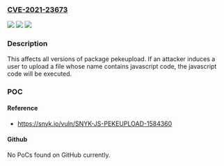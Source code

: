 ### [CVE-2021-23673](https://cve.mitre.org/cgi-bin/cvename.cgi?name=CVE-2021-23673)
![](https://img.shields.io/static/v1?label=Product&message=pekeupload&color=blue)
![](https://img.shields.io/static/v1?label=Version&message=%3E%3D%200%20&color=brighgreen)
![](https://img.shields.io/static/v1?label=Vulnerability&message=Cross-site%20Scripting%20(XSS)&color=brighgreen)

### Description

This affects all versions of package pekeupload. If an attacker induces a user to upload a file whose name contains javascript code, the javascript code will be executed.

### POC

#### Reference
- https://snyk.io/vuln/SNYK-JS-PEKEUPLOAD-1584360

#### Github
No PoCs found on GitHub currently.

